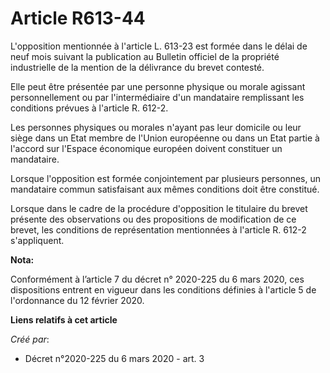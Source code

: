 # Article R613-44

L'opposition mentionnée à l'article L. 613-23 est formée dans le délai de neuf mois suivant la publication au Bulletin
officiel de la propriété industrielle de la mention de la délivrance du brevet contesté.

Elle peut être présentée par une personne physique ou morale agissant personnellement ou par l'intermédiaire d'un mandataire
remplissant les conditions prévues à l'article R. 612-2.

Les personnes physiques ou morales n'ayant pas leur domicile ou leur siège dans un Etat membre de l'Union européenne ou dans
un Etat partie à l'accord sur l'Espace économique européen doivent constituer un mandataire.

Lorsque l'opposition est formée conjointement par plusieurs personnes, un mandataire commun satisfaisant aux mêmes conditions
doit être constitué.

Lorsque dans le cadre de la procédure d'opposition le titulaire du brevet présente des observations ou des propositions de
modification de ce brevet, les conditions de représentation mentionnées à l'article R. 612-2 s'appliquent.

**Nota:**

Conformément à l’article 7 du décret n° 2020-225 du 6 mars 2020, ces dispositions entrent en vigueur dans les conditions
définies à l'article 5 de l'ordonnance du 12 février 2020.

**Liens relatifs à cet article**

_Créé par_:

  - Décret n°2020-225 du 6 mars 2020 - art. 3
